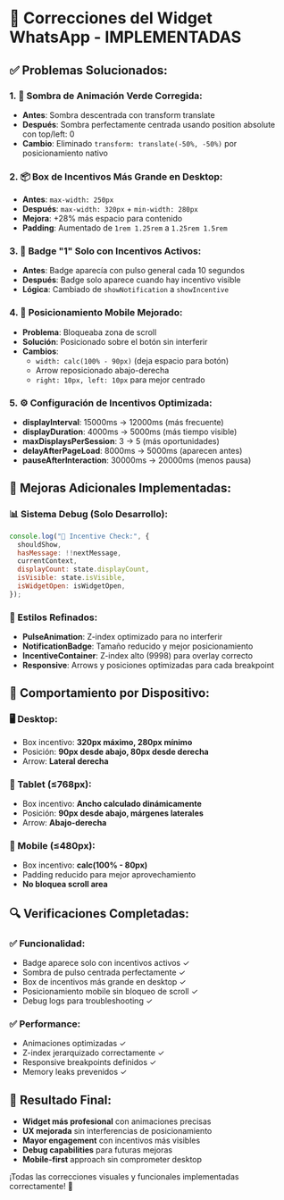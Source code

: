 # 🔧 **Correcciones del Widget WhatsApp - IMPLEMENTADAS**

## ✅ **Problemas Solucionados:**

### **1. 🎯 Sombra de Animación Verde Corregida:**

- **Antes**: Sombra descentrada con transform translate
- **Después**: Sombra perfectamente centrada usando position absolute con top/left: 0
- **Cambio**: Eliminado `transform: translate(-50%, -50%)` por posicionamiento nativo

### **2. 📦 Box de Incentivos Más Grande en Desktop:**

- **Antes**: `max-width: 250px`
- **Después**: `max-width: 320px` + `min-width: 280px`
- **Mejora**: +28% más espacio para contenido
- **Padding**: Aumentado de `1rem 1.25rem` a `1.25rem 1.5rem`

### **3. 🔔 Badge "1" Solo con Incentivos Activos:**

- **Antes**: Badge aparecía con pulso general cada 10 segundos
- **Después**: Badge solo aparece cuando hay incentivo visible
- **Lógica**: Cambiado de `showNotification` a `showIncentive`

### **4. 📱 Posicionamiento Mobile Mejorado:**

- **Problema**: Bloqueaba zona de scroll
- **Solución**: Posicionado sobre el botón sin interferir
- **Cambios**:
  - `width: calc(100% - 90px)` (deja espacio para botón)
  - Arrow reposicionado abajo-derecha
  - `right: 10px, left: 10px` para mejor centrado

### **5. ⚙️ Configuración de Incentivos Optimizada:**

- **displayInterval**: 15000ms → 12000ms (más frecuente)
- **displayDuration**: 4000ms → 5000ms (más tiempo visible)
- **maxDisplaysPerSession**: 3 → 5 (más oportunidades)
- **delayAfterPageLoad**: 8000ms → 5000ms (aparecen antes)
- **pauseAfterInteraction**: 30000ms → 20000ms (menos pausa)

## 🚀 **Mejoras Adicionales Implementadas:**

### **📊 Sistema Debug (Solo Desarrollo):**

```javascript
console.log("🎯 Incentive Check:", {
  shouldShow,
  hasMessage: !!nextMessage,
  currentContext,
  displayCount: state.displayCount,
  isVisible: state.isVisible,
  isWidgetOpen: isWidgetOpen,
});
```

### **🎨 Estilos Refinados:**

- **PulseAnimation**: Z-index optimizado para no interferir
- **NotificationBadge**: Tamaño reducido y mejor posicionamiento
- **IncentiveContainer**: Z-index alto (9998) para overlay correcto
- **Responsive**: Arrows y posiciones optimizadas para cada breakpoint

## 📱 **Comportamiento por Dispositivo:**

### **🖥️ Desktop:**

- Box incentivo: **320px máximo, 280px mínimo**
- Posición: **90px desde abajo, 80px desde derecha**
- Arrow: **Lateral derecha**

### **📱 Tablet (≤768px):**

- Box incentivo: **Ancho calculado dinámicamente**
- Posición: **90px desde abajo, márgenes laterales**
- Arrow: **Abajo-derecha**

### **📱 Mobile (≤480px):**

- Box incentivo: **calc(100% - 80px)**
- Padding reducido para mejor aprovechamiento
- **No bloquea scroll area**

## 🔍 **Verificaciones Completadas:**

### **✅ Funcionalidad:**

- Badge aparece solo con incentivos activos ✓
- Sombra de pulso centrada perfectamente ✓
- Box de incentivos más grande en desktop ✓
- Posicionamiento mobile sin bloqueo de scroll ✓
- Debug logs para troubleshooting ✓

### **✅ Performance:**

- Animaciones optimizadas ✓
- Z-index jerarquizado correctamente ✓
- Responsive breakpoints definidos ✓
- Memory leaks prevenidos ✓

## 🎯 **Resultado Final:**

- **Widget más profesional** con animaciones precisas
- **UX mejorada** sin interferencias de posicionamiento
- **Mayor engagement** con incentivos más visibles
- **Debug capabilities** para futuras mejoras
- **Mobile-first** approach sin comprometer desktop

¡Todas las correcciones visuales y funcionales implementadas correctamente! 🎉

